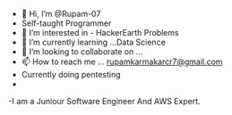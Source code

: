 - 👋 Hi, I’m @Rupam-07
- Self-taught Programmer
- 👀 I’m interested in - HackerEarth Problems
- 🌱 I’m currently learning ...Data Science
- 💞️ I’m looking to collaborate on ...
- 📫 How to reach me ... rupamkarmakarcr7@gmail.com
- Currently doing pentesting
-
-I am a Juniour Software Engineer And AWS Expert. 

<!---
Rupam-07/Rupam-07 is a ✨ special ✨ repository because its `README.md` (this file) appears on your GitHub profile.
You can click the Preview link to take a look at your changes.
--->
